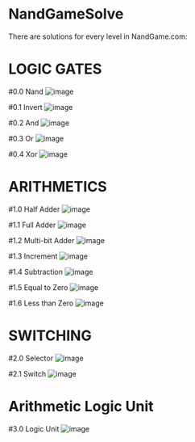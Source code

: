 # NandGameSolve

There are solutions for every level in NandGame.com:

# LOGIC GATES
#0.0 Nand
![image](https://user-images.githubusercontent.com/116679403/213938059-9272a7c4-8cb1-4e23-b195-70167dba90fc.png)

#0.1 Invert
![image](https://user-images.githubusercontent.com/116679403/213938077-c42f4734-05af-4d99-8b0e-4e5f58a83048.png)

#0.2 And
![image](https://user-images.githubusercontent.com/116679403/213938213-7c69f80e-b0f9-4d9a-a3bf-3634279efa6a.png)

#0.3 Or
![image](https://user-images.githubusercontent.com/116679403/213938244-a6dfb690-4502-443e-aa57-6c2afa6e0082.png)

#0.4 Xor
![image](https://user-images.githubusercontent.com/116679403/213938259-8a2b02c7-4440-497b-acce-a1fc98df15b2.png)

# ARITHMETICS
#1.0 Half Adder
![image](https://user-images.githubusercontent.com/116679403/213938300-91778b65-89ca-4bf1-80e7-44f1abfa339d.png)

#1.1 Full Adder
![image](https://user-images.githubusercontent.com/116679403/213937822-8cbad046-706e-4d5b-ac61-2ebcc46bc32a.png)

#1.2 Multi-bit Adder
![image](https://user-images.githubusercontent.com/116679403/213937838-a824d2f1-6c81-4a68-8c71-28f931701c41.png)

#1.3 Increment
![image](https://user-images.githubusercontent.com/116679403/213937852-8fc2861d-546e-48cd-adfe-fbcda7db0f63.png)

#1.4 Subtraction
![image](https://user-images.githubusercontent.com/116679403/213937874-62558ee9-9fd9-4985-95eb-b9ce32501495.png)

#1.5 Equal to Zero
![image](https://user-images.githubusercontent.com/116679403/213937896-76db0639-a22c-4f62-91cc-a401163b0116.png)

#1.6 Less than Zero
![image](https://user-images.githubusercontent.com/116679403/213937909-33d52a12-8f1a-4c4c-b8ab-aeba8461e5a2.png)

# SWITCHING
#2.0 Selector
![image](https://user-images.githubusercontent.com/116679403/213937947-cdb792a0-fbba-4ed9-bf10-be235da8b04b.png)

#2.1 Switch
![image](https://user-images.githubusercontent.com/116679403/213937958-21634f4d-abb8-4391-841a-04076ec8d60e.png)

# Arithmetic Logic Unit
#3.0 Logic Unit
![image](https://user-images.githubusercontent.com/116679403/213937996-864d368d-2d1f-4405-9daf-ac89863ff480.png)

